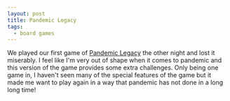 ```yaml
---
layout: post
title: Pandemic Legacy
tags:
  - board games
---
```


We played our first game of [Pandemic Legacy](https://boardgamegeek.com/boardgame/161936/pandemic-legacy-season-1) the other night and lost it miserably. I feel like I'm very out of shape when it comes to pandemic and this version of the game provides some extra challenges. Only being one game in, I haven't seen many of the special features of the game but it made me want to play again in a way that pandemic has not done in a long long time!
